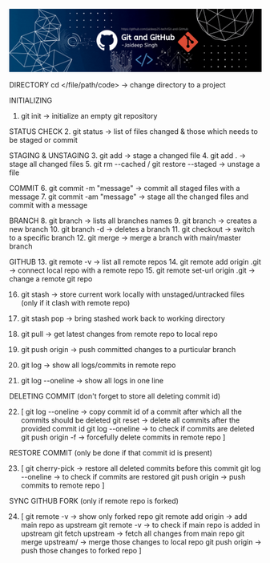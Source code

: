 ![](https://github.com/Jaideep25-tech/Git-and-GitHub/blob/main/assets/git%20commands.gif)

DIRECTORY
cd </file/path/code> -> change directory to a project

INITIALIZING
1. git init -> initialize an empty git repository

STATUS CHECK
2. git status -> list of files changed & those which needs to be staged or commit

STAGING & UNSTAGING
3. git add <file-name> -> stage a changed file
4. git add . -> stage all changed files
5. git rm --cached <file-name> / git restore --staged <file> -> unstage a file

COMMIT
6. git commit -m "message" -> commit all staged files with a message
7. git commit -am "message" -> stage all the changed files and commit with a message

BRANCH
8. git branch -> lists all branches names
9. git branch <branch-name> -> creates a new branch
10. git branch -d <branch-name> -> deletes a branch
11. git checkout <branch-name> -> switch to a specific branch
12. git merge <branch-name> -> merge a branch with main/master branch

GITHUB
13. git remote -v -> list all remote repos
14. git remote add origin <github-https-link>.git -> connect local repo with a remote repo
15. git remote set-url origin <github-https-link>.git -> change a remote git repo

16. git stash -> store current work locally with unstaged/untracked files (only if it clash with remote repo)
17. git stash pop -> bring stashed work back to working directory

18. git pull -> get latest changes from remote repo to local repo
19. git push origin <branch-name> -> push committed changes to a purticular branch

20. git log -> show all logs/commits in remote repo
21. git log --oneline -> show all logs in one line

DELETING COMMIT
(don't forget to store all deleting commit id)
      
22. [ 
      git log --oneline -> copy commit id of a commit after which all the commits should be deleted
      git reset <paste-that-id> -> delete all commits after the provided commit id
      git log --oneline -> to check if commits are deleted
      git push origin <branch-name> -f -> forcefully delete commits in remote repo
    ]
    
RESTORE COMMIT
(only be done if that commit id is present)
      
23. [ 
      git cherry-pick <deleted-commit-id> -> restore all deleted commits before this commit
      git log --oneline -> to check if commits are restored
      git push origin <branch-name> -> push commits to remote repo
    ]

SYNC GITHUB FORK
(only if remote repo is forked)
      
24. [
      git remote -v -> show only forked repo
      git remote add origin <https-link-of-main-repo> -> add main repo as upstream
      git remote -v -> to check if main repo is added in upstream
      git fetch upstream -> fetch all changes from main repo
      git merge upstream/<branch-name> -> merge those changes to local repo
      git push origin <branch-name> -> push those changes to forked repo
    ]
